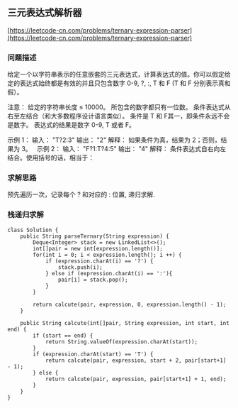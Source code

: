 ## 三元表达式解析器
[https://leetcode-cn.com/problems/ternary-expression-parser](https://leetcode-cn.com/problems/ternary-expression-parser)

### 问题描述
给定一个以字符串表示的任意嵌套的三元表达式，计算表达式的值。你可以假定给定的表达式始终都是有效的并且只包含数字 0-9, ?, :, T 和 F (T 和 F 分别表示真和假）。

注意：
给定的字符串长度 ≤ 10000。
所包含的数字都只有一位数。
条件表达式从右至左结合（和大多数程序设计语言类似）。
条件是 T 和 F其一，即条件永远不会是数字。
表达式的结果是数字 0-9, T 或者 F。

示例 1：
输入： "T?2:3"
输出： "2"
解释： 如果条件为真，结果为 2；否则，结果为 3。
 
示例 2：
输入： "F?1:T?4:5"
输出： "4"
解释： 条件表达式自右向左结合。使用括号的话，相当于：

### 求解思路
预先遍历一次，记录每个 ? 和对应的 : 位置, 递归求解.

### 栈递归求解
```
class Solution {
    public String parseTernary(String expression) {
        Deque<Integer> stack = new LinkedList<>();
        int[]pair = new int[expression.length()];
        for(int i = 0; i < expression.length(); i ++) {
            if (expression.charAt(i) == '?') {
                stack.push(i);
            } else if (expression.charAt(i) == ':'){
                pair[i] = stack.pop();
            }
        }  

        return calcute(pair, expression, 0, expression.length() - 1);
    }

    public String calcute(int[]pair, String expression, int start, int end) {
        if (start == end) {
            return String.valueOf(expression.charAt(start));
        }
        if (expression.charAt(start) == 'T') {
            return calcute(pair, expression, start + 2, pair[start+1] - 1);
        } else {
            return calcute(pair, expression, pair[start+1] + 1, end);
        }
    }
}
```
